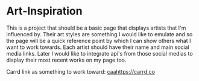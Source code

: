 # Art-Inspiration

This is a project that should be a basic page that displays artists that I'm influenced by. Their art styles are something I would like to emulate and so the page will be a quick reference point by which I can show others what I want to work towards. Each artist should have their name and main social media links. Later I would like to integrate api's from those social medias to display their most recent works on my page too.

Carrd link as something to work toward: [caa](https://carrd.co)https://carrd.co
